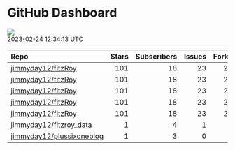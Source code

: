 GitHub Dashboard
================

![](https://github.com/jimmyday12/status/workflows/Render%20Status/badge.svg)  
2023-02-24 12:34:13 UTC

| Repo                                                                      | Stars | Subscribers | Issues | Forks | Status                                                                                                                                                                                | Commit                                                                                                                                                                                                        |
| :------------------------------------------------------------------------ | ----: | ----------: | -----: | ----: | :------------------------------------------------------------------------------------------------------------------------------------------------------------------------------------ | :------------------------------------------------------------------------------------------------------------------------------------------------------------------------------------------------------------ |
| [jimmyday12/fitzRoy](https://github.com/jimmyday12/fitzRoy)               |   101 |          18 |     23 |    28 | [![](https://github.com/jimmyday12/fitzRoy/workflows/R-CMD-check/badge.svg)](https://github.com/jimmyday12/fitzRoy/actions/runs/4250402638)                                           | <a href="https://github.com/jimmyday12/fitzRoy/commit/050fe2b81bb1340c433466579e8aad75bbbc0c16" title="Fixes #190 and Fixes #185">050fe2</a>                                                                  |
| [jimmyday12/fitzRoy](https://github.com/jimmyday12/fitzRoy)               |   101 |          18 |     23 |    28 | [![](https://github.com/jimmyday12/fitzRoy/workflows/pkgdown/badge.svg)](https://github.com/jimmyday12/fitzRoy/actions/runs/4250402637)                                               | <a href="https://github.com/jimmyday12/fitzRoy/commit/050fe2b81bb1340c433466579e8aad75bbbc0c16" title="Fixes #190 and Fixes #185">050fe2</a>                                                                  |
| [jimmyday12/fitzRoy](https://github.com/jimmyday12/fitzRoy)               |   101 |          18 |     23 |    28 | [![](https://github.com/jimmyday12/fitzRoy/workflows/Commands/badge.svg)](https://github.com/jimmyday12/fitzRoy/actions/runs/4089801573)                                              | <a href="https://github.com/jimmyday12/fitzRoy/commit/354b7dab388f8b45a09d12341ff4de2e95154600" title="updating pkgdown action">354b7d</a>                                                                    |
| [jimmyday12/fitzRoy](https://github.com/jimmyday12/fitzRoy)               |   101 |          18 |     23 |    28 | [![](https://github.com/jimmyday12/fitzRoy/workflows/Render%20README/badge.svg)](https://github.com/jimmyday12/fitzRoy/actions/runs/3762993233)                                       | <a href="https://github.com/jimmyday12/fitzRoy/commit/4aeb3f26364535b4f98caf72a1e0bfd0e4bcf75d" title="updating action">4aeb3f</a>                                                                            |
| [jimmyday12/fitzRoy](https://github.com/jimmyday12/fitzRoy)               |   101 |          18 |     23 |    28 | [![](https://github.com/jimmyday12/fitzRoy/workflows/pages-build-deployment/badge.svg)](https://github.com/jimmyday12/fitzRoy/actions/runs/4140874292)                                | <a href="https://github.com/jimmyday12/fitzRoy/commit/05bb15ce0b59691e58456439c83ea36d3f06a26c" title="Deploying to gh-pages from @ jimmyday12/fitzRoy@65dd3e54b39d36a52efbc7bf63600870c493b6f5 🚀">05bb15</a> |
| [jimmyday12/fitzroy\_data](https://github.com/jimmyday12/fitzroy_data)    |     1 |           4 |      1 |     0 | [![](https://github.com/jimmyday12/fitzroy_data/workflows/get%20new%20data/badge.svg)](https://github.com/jimmyday12/fitzroy_data/actions/runs/3817059504)                            | <a href="https://github.com/jimmyday12/fitzroy_data/commit/a260f38b8df2b6148303c5220b7ce51a211da5f9" title="updating weekly_data_process">a260f3</a>                                                          |
| [jimmyday12/plussixoneblog](https://github.com/jimmyday12/plussixoneblog) |     1 |           3 |      0 |     1 | [![](https://github.com/jimmyday12/plussixoneblog/workflows/Get%20new%20data%20and%20rebuild%20site/badge.svg)](https://github.com/jimmyday12/plussixoneblog/actions/runs/4261882908) | <a href="https://github.com/jimmyday12/plussixoneblog/commit/406516e38632d74e68ad6f0d3916e631b84f51dc" title="Commit from GitHub Actions (Get new data and rebuild site)">406516</a>                          |
